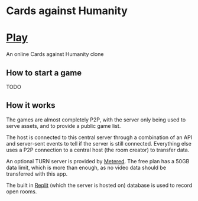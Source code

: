 # Cards against Humanity

# [Play](https://cah.rowaniscool.cf)

An online Cards against Humanity clone

## How to start a game
TODO

## How it works
The games are almost completely P2P, with the server only being used to serve assets, and to provide a public game list.

The host is connected to this central server through a combination of an API and server-sent events to tell if the server is still connected. Everything else uses a P2P connection to a central host (the room creator) to transfer data.

An optional TURN server is provided by [Metered](https://www.metered.ca/). The free plan has a 50GB data limit, which is more than enough, as no video data should be transferred with this app.

The built in [Replit](https://replit.com) (which the server is hosted on) database is used to record open rooms.
